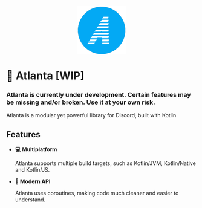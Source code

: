 <img src=".github/logo.png" style="display: block;text-align:center;margin: 0 auto" alt="Logo" />
<h1>🌊 Atlanta [WIP]</h1>

<h3>Atlanta is currently under development. Certain features may be missing and/or broken. Use it at your own risk.</h3>

<p>
Atlanta is a modular yet powerful library for Discord, built with Kotlin.
</p>

<h2>Features</h2>
<ul>
<li><strong>💻 Multiplatform</strong></li> <p>
Atlanta supports multiple build targets, such as Kotlin/JVM, Kotlin/Native and Kotlin/JS.
</p>
<li><strong>🚀 Modern API</strong></li> <p>
Atlanta uses coroutines, making code much cleaner and easier to understand.
</p>
</ul>
